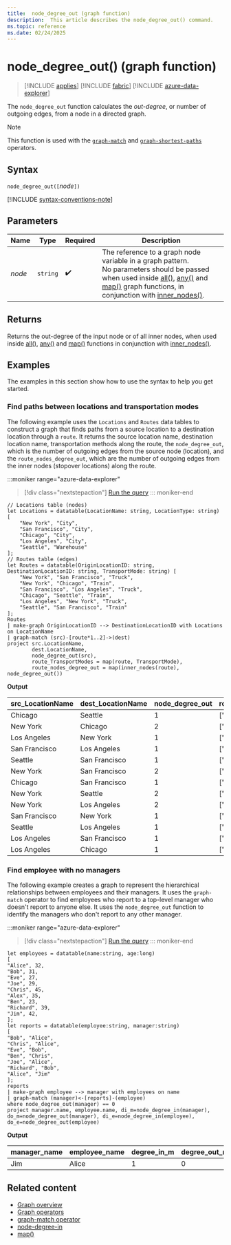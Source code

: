 ```yaml
---
title:  node_degree_out (graph function)
description:  This article describes the node_degree_out() command.
ms.topic: reference
ms.date: 02/24/2025
---
```


# node_degree_out() (graph function)

> [!INCLUDE [applies](../includes/applies-to-version/applies.md)] [!INCLUDE [fabric](../includes/applies-to-version/fabric.md)] [!INCLUDE [azure-data-explorer](../includes/applies-to-version/azure-data-explorer.md)]

The `node_degree_out` function calculates the *out-degree*, or number of outgoing edges, from  a node in a directed graph.

> [!NOTE]
> This function is used with the [`graph-match`](graph-match-operator.md) and [`graph-shortest-paths`](graph-shortest-paths-operator.md) operators.

## Syntax

`node_degree_out([`*node*`])`

[!INCLUDE [syntax-conventions-note](../includes/syntax-conventions-note.md)]

## Parameters

| Name | Type | Required | Description |
|---|---|---|---|
|*node*|`string`| :heavy_check_mark: |The reference to a graph node variable in a graph pattern. <br> No parameters should be passed when used inside [all()](all-graph-function.md), [any()](any-graph-function.md) and [map()](map-graph-function.md) graph functions, in conjunction with [inner_nodes()](inner-nodes-graph-function.md). |

## Returns

Returns the out-degree of the input node or of all inner nodes, when used inside [all()](all-graph-function.md), [any()](any-graph-function.md) and [map()](map-graph-function.md) functions in conjunction with [inner_nodes()](inner-nodes-graph-function.md).

## Examples

The examples in this section show how to use the syntax to help you get started.

### Find paths between locations and transportation modes

The following example uses the `Locations` and `Routes` data tables to construct a graph that finds paths from a source location to a destination location through a `route`. It returns the source location name, destination location name, transportation methods along the route, the `node_degree_out`, which is the number of outgoing edges from the source node (location), and the `route_nodes_degree_out`, which are the number of outgoing edges from the inner nodes (stopover locations) along the route.

:::moniker range="azure-data-explorer"
> [!div class="nextstepaction"]
> <a href="https://dataexplorer.azure.com/clusters/help/databases/Samples?query=H4sIAAAAAAAAA32TUWuDMBSF3%2F0VF590aGV73FhhtAwGXQdbYYxSShYvmlUTSVJKYT9%2BiVYbtV0e77n3S87xmiSwEJRoJrgCTb4LhICLFFXoFagd7RFSokndEbTVJSnxHpSWjGdR17s6Vl01hLUH5vhLPMCXkDs%2FAn%2FG9NGPmvoH4fAsCadMUTEUZzmjJBuVF0LBE8%2BwQDXCIdG6QFv%2BJBJzsVfoe5sHL0ngXew1diYxzVqTJ8F1%2BCZZxnjr6GV%2BdjlHpRmvy5fklfGiKiH1qwnx3xRGzldyT3etkV5e5xgMnvGr2Q2C6QEdiBNSjzcYd5%2FQQznzF0xYoE28SdX7hZLsMM4kqXIYxgpxPL2cKByYzp31ExzcrTPYmhiXRNMcAiVpGK%2BlvfLmdjK528TTwCyxDr1Kih%2BkGkzHxCVEUJuxxzZe0%2By%2FsE0xk4hbQ68vijq1vnDb%2B%2BZ2j0pSBbU02IfRZP2nOfjTLOMcZSM2nDAaPSQM%2FwCR5KUquwMAAA%3D%3D" target="_blank">Run the query</a>
::: moniker-end

```kusto
// Locations table (nodes)
let Locations = datatable(LocationName: string, LocationType: string) [
    "New York", "City",
    "San Francisco", "City",
    "Chicago", "City",
    "Los Angeles", "City",
    "Seattle", "Warehouse"
];
// Routes table (edges)
let Routes = datatable(OriginLocationID: string, DestinationLocationID: string, TransportMode: string) [
    "New York", "San Francisco", "Truck",
    "New York", "Chicago", "Train",
    "San Francisco", "Los Angeles", "Truck",
    "Chicago", "Seattle", "Train",
    "Los Angeles", "New York", "Truck",
    "Seattle", "San Francisco", "Train"
];
Routes
| make-graph OriginLocationID --> DestinationLocationID with Locations on LocationName
| graph-match (src)-[route*1..2]->(dest)
project src.LocationName, 
        dest.LocationName, 
        node_degree_out(src),
        route_TransportModes = map(route, TransportMode),
        route_nodes_degree_out = map(inner_nodes(route), node_degree_out())
```

**Output**

| src_LocationName | dest_LocationName | node_degree_out | route_TransportModes | route_nodes_degree_out |
|--|--|--|--|--|
| Chicago | Seattle | 1 | ["Train"] | [] |
| New York | Chicago | 2 | ["Train"] | [] |
| Los Angeles | New York | 1 | ["Truck"] | [] |
| San Francisco | Los Angeles | 1 | ["Truck"] | [] |
| Seattle | San Francisco | 1 |  ["Train"] | [] |
| New York | San Francisco | 2 |  ["Truck"] | [] |
| Chicago | San Francisco | 1 | ["Train","Train"] | [1] |
| New York | Seattle | 2 | ["Train","Train"] | [1] |
| New York | Los Angeles | 2 | ["Truck","Truck"] | [1] |
| San Francisco | New York | 1 | ["Truck","Truck"] | [1] |
| Seattle | Los Angeles | 1 | ["Train","Truck"] | [1] |
| Los Angeles | San Francisco | 1|  ["Truck","Truck"] | [2] |
| Los Angeles | Chicago | 1 | ["Truck","Train"] | [2] |

### Find employee with no managers

The following example creates a graph to represent the hierarchical relationships between employees and their managers. It uses the `graph-match` operator to find employees who report to a top-level manager who doesn't report to anyone else. It uses the `node_degree_out` function to identify the managers who don't report to any other manager.

:::moniker range="azure-data-explorer"
> [!div class="nextstepaction"]
> <a href="https://dataexplorer.azure.com/clusters/help/databases/Samples?query=H4sIAAAAAAAAA12QzU7DMBCE734KK6dGShC0IEQhSBRx6ZFrVUVusooN%2FokcQ0Hi4fEmthOQL7P2zO7nleAoqF6ab4CBVrRlzp%2BThJVmCraDs0J3BWUdbKXRXU4OJHuSooGsoJt1QbKdOaG88vLlE2%2FXt17uzSjvvHzmVgy%2BuL4pMApfaEe9A42ejZevouHMtviCkb1QGPDtj%2FdEekILvbHuL1%2BkToyKaY9pQz2STnAReGaZbybmyRiRoi1%2BY3bPnDERdzEyI25AJT%2Be5x3KzrKepw3TsnyMnPQsHF%2Fs3miKK%2FfBMVMq5hpOV8GdP5SH0PpYpr%2Fn5MzBAtWmhbqFzgLU5sOlEK0qekl6a96gcXHwBY4p0uRQhrTQtaqW7YRO3ZLJj%2FjnWg79BbnOHEdTAgAA" target="_blank">Run the query</a>
::: moniker-end

```kusto
let employees = datatable(name:string, age:long)
[
"Alice", 32,
"Bob", 31,
"Eve", 27,
"Joe", 29,
"Chris", 45,
"Alex", 35,
"Ben", 23,
"Richard", 39,
"Jim", 42,
];
let reports = datatable(employee:string, manager:string)
[
"Bob", "Alice",
"Chris", "Alice",
"Eve", "Bob",
"Ben", "Chris",
"Joe", "Alice",
"Richard", "Bob",
"Alice", "Jim"
];
reports
| make-graph employee --> manager with employees on name
| graph-match (manager)<-[reports]-(employee)
where node_degree_out(manager) == 0
project manager.name, employee.name, di_m=node_degree_in(manager), do_m=node_degree_out(manager), di_e=node_degree_in(employee), do_e=node_degree_out(employee)
```

**Output**

| manager_name | employee_name | degree_in_m | degree_out_m |
|--|--|--|--|
| Jim | Alice | 1 | 0 |

## Related content

* [Graph overview](graph-overview.md)
* [Graph operators](graph-operators.md)
* [graph-match operator](graph-match-operator.md)
* [node-degree-in](node-degree-in.md)
* [map()](map-graph-function.md)
